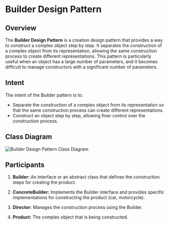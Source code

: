 # Builder Design Pattern

## Overview

The **Builder Design Pattern** is a creation design pattern that provides a way to construct a complex object step by step. It separates the construction of a complex object from its representation, allowing the same construction process to create different representations. This pattern is particularly useful when an object has a large number of parameters, and it becomes difficult to manage constructors with a significant number of parameters.

## Intent

The intent of the Builder pattern is to:

- Separate the construction of a complex object from its representation so that the same construction process can create different representations.
- Construct an object step by step, allowing finer control over the construction process.
## Class Diagram
![Builder Design Pattern Class Diagram](Builder.png)
## Participants

1. **Builder:** An interface or an abstract class that defines the construction steps for creating the product.
   
2. **ConcreteBuilder:** Implements the Builder interface and provides specific implementations for constructing the product (car, motorcycle).

3. **Director:** Manages the construction process using the Builder.

4. **Product:** The complex object that is being constructed.


